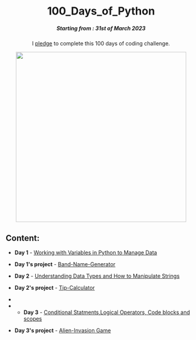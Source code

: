 <h1 align="center"> 
100_Days_of_Python
</h1>
<h5 align="center">
Starting from : 31st of March 2023
</h5>

<p align="center">
I <a href="#">pledge</a> to complete this 100 days of coding challenge.
</p>
<p align="center">
    <img width="450" src=https://user-images.githubusercontent.com/76496105/229148144-f4458420-bde2-46b9-8a10-f3c6a0af6363.png>
</p>

## Content:

- <b>Day 1</b> - [Working with Variables in Python to Manage Data]()
- <b>Day 1's project</b> - [Band-Name-Generator]()

- <b>Day 2</b> - [Understanding Data Types and How to Manipulate Strings]()
- <b>Day 2's project</b> - [Tip-Calculator]()
- 
- - <b>Day 3</b> - [Conditional Statments,Logical Operators, Code blocks and scopes ]()
- <b>Day 3's project</b> - [Alien-Invasion Game]()

